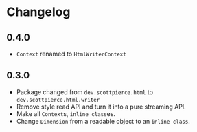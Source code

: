 # Changelog

## 0.4.0
* `Context` renamed to `HtmlWriterContext`

## 0.3.0
* Package changed from `dev.scottpierce.html` to `dev.scottpierce.html.writer`
* Remove style read API and turn it into a pure streaming API.
* Make all `Context`s, `inline class`es.
* Change `Dimension` from a readable object to an `inline class`.
